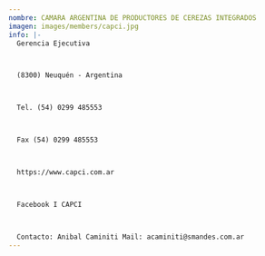 ```yaml
---
nombre: CAMARA ARGENTINA DE PRODUCTORES DE CEREZAS INTEGRADOS
imagen: images/members/capci.jpg
info: |-
  Gerencia Ejecutiva 



  (8300) Neuquén - Argentina 



  Tel. (54) 0299 485553 



  Fax (54) 0299 485553 



  https://www.capci.com.ar 



  Facebook I CAPCI 



  Contacto: Anibal Caminiti Mail: acaminiti@smandes.com.ar
---
```


